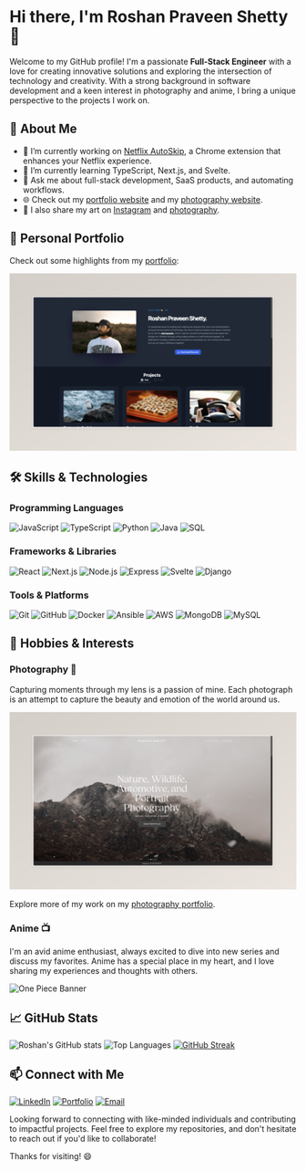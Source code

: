 # Hi there, I'm Roshan Praveen Shetty 👋

Welcome to my GitHub profile! I'm a passionate **Full-Stack Engineer** with a love for creating innovative solutions and exploring the intersection of technology and creativity. With a strong background in software development and a keen interest in photography and anime, I bring a unique perspective to the projects I work on.

## 🚀 About Me

- 🔭 I’m currently working on [Netflix AutoSkip](https://netflix-autoskip.vercel.app/), a Chrome extension that enhances your Netflix experience.
- 🌱 I’m currently learning TypeScript, Next.js, and Svelte.
- 💬 Ask me about full-stack development, SaaS products, and automating workflows.
- 🌐 Check out my [portfolio website](https://roshanshetty.netlify.app/) and my [photography website](https://roshanshetty.mypixieset.com/).
- 🎨 I also share my art on [Instagram](https://www.instagram.com/roshandraws) and [photography](https://www.instagram.com/_shettyroshan/).

## 🌟 Personal Portfolio 

Check out some highlights from my [portfolio](https://roshanpshetty.netlify.app/):

[![Portfolio Preview](src/lib/assets/portfolio.jpeg)](https://roshanpshetty.netlify.app/)


## 🛠️ Skills & Technologies

### Programming Languages
<p align="left">
  <img src="https://img.shields.io/badge/JavaScript-F7DF1E?style=for-the-badge&logo=javascript&logoColor=black" alt="JavaScript"/>
  <img src="https://img.shields.io/badge/TypeScript-007ACC?style=for-the-badge&logo=typescript&logoColor=white" alt="TypeScript"/>
  <img src="https://img.shields.io/badge/Python-3776AB?style=for-the-badge&logo=python&logoColor=white" alt="Python"/>
  <img src="https://img.shields.io/badge/Java-007396?style=for-the-badge&logo=java&logoColor=white" alt="Java"/>
  <img src="https://img.shields.io/badge/SQL-4479A1?style=for-the-badge&logo=sql&logoColor=white" alt="SQL"/>
</p>

### Frameworks & Libraries
<p align="left">
  <img src="https://img.shields.io/badge/React-61DAFB?style=for-the-badge&logo=react&logoColor=black" alt="React"/>
  <img src="https://img.shields.io/badge/Next.js-000000?style=for-the-badge&logo=next.js&logoColor=white" alt="Next.js"/>
  <img src="https://img.shields.io/badge/Node.js-339933?style=for-the-badge&logo=node.js&logoColor=white" alt="Node.js"/>
  <img src="https://img.shields.io/badge/Express.js-000000?style=for-the-badge&logo=express&logoColor=white" alt="Express"/>
  <img src="https://img.shields.io/badge/Svelte-FF3E00?style=for-the-badge&logo=svelte&logoColor=white" alt="Svelte"/>
  <img src="https://img.shields.io/badge/Django-092E20?style=for-the-badge&logo=django&logoColor=white" alt="Django"/>
</p>

### Tools & Platforms
<p align="left">
  <img src="https://img.shields.io/badge/Git-F05032?style=for-the-badge&logo=git&logoColor=white" alt="Git"/>
  <img src="https://img.shields.io/badge/GitHub-181717?style=for-the-badge&logo=github&logoColor=white" alt="GitHub"/>
  <img src="https://img.shields.io/badge/Docker-2496ED?style=for-the-badge&logo=docker&logoColor=white" alt="Docker"/>
  <img src="https://img.shields.io/badge/Ansible-EE0000?style=for-the-badge&logo=ansible&logoColor=white" alt="Ansible"/>
  <img src="https://img.shields.io/badge/AWS-232F3E?style=for-the-badge&logo=amazon-aws&logoColor=white" alt="AWS"/>
  <img src="https://img.shields.io/badge/MongoDB-47A248?style=for-the-badge&logo=mongodb&logoColor=white" alt="MongoDB"/>
  <img src="https://img.shields.io/badge/MySQL-4479A1?style=for-the-badge&logo=mysql&logoColor=white" alt="MySQL"/>
</p>

## 🎨 Hobbies & Interests

### Photography 📸 
Capturing moments through my lens is a passion of mine. Each photograph is an attempt to capture the beauty and emotion of the world around us. 

[![Photography Preview](src/lib/assets/photography.jpeg)](https://roshanshetty.mypixieset.com/)

Explore more of my work on my [photography portfolio](https://roshanshetty.mypixieset.com/).

### Anime 📺
I'm an avid anime enthusiast, always excited to dive into new series and discuss my favorites. Anime has a special place in my heart, and I love sharing my experiences and thoughts with others.

![One Piece Banner](https://mir-s3-cdn-cf.behance.net/project_modules/max_3840/e71145201456469.667499b196cba.jpg)

## 📈 GitHub Stats

![Roshan's GitHub stats](https://github-readme-stats.vercel.app/api?username=RoshanPShetty&show_icons=true&theme=radical)
![Top Languages](https://github-readme-stats.vercel.app/api/top-langs/?username=RoshanPShetty&layout=compact&theme=radical)
[![GitHub Streak](https://streak-stats.demolab.com?user=RoshanPShetty&theme=radical&date_format=M%20j%5B%2C%20Y%5D)](https://git.io/streak-stats)

## 📫 Connect with Me

<p align="left">
  <a href="https://www.linkedin.com/in/roshanpshetty" target="_blank"><img src="https://img.shields.io/badge/LinkedIn-0077B5?style=for-the-badge&logo=linkedin&logoColor=white" alt="LinkedIn"/></a>
  <a href="https://roshanpshetty.netlify.app/" target="_blank"><img src="https://img.shields.io/badge/Portfolio-000000?style=for-the-badge&logo=About.me&logoColor=white" alt="Portfolio"/></a>
  <a href="mailto:roshanshetty2000@gmail.com" target="_blank"><img src="https://img.shields.io/badge/Email-D14836?style=for-the-badge&logo=gmail&logoColor=white" alt="Email"/></a>
</p>

Looking forward to connecting with like-minded individuals and contributing to impactful projects. Feel free to explore my repositories, and don't hesitate to reach out if you'd like to collaborate!

Thanks for visiting! 😄
